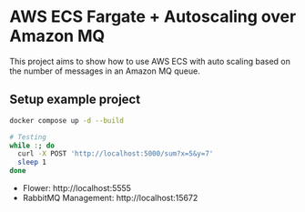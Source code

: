 # AWS ECS Fargate + Autoscaling over Amazon MQ

This project aims to show how to use AWS ECS with auto scaling based on the number of messages in an Amazon MQ queue.

## Setup example project

```bash
docker compose up -d --build

# Testing
while :; do
  curl -X POST 'http://localhost:5000/sum?x=5&y=7'
  sleep 1
done
```

- Flower: http://localhost:5555
- RabbitMQ Management: http://localhost:15672
